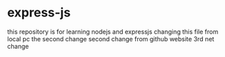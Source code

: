 # express-js
this repository is for learning nodejs and expressjs
changing this file from local pc
the second change
second change from github website
3rd net change
